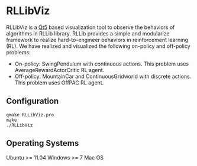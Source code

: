 RLLibViz
========

RLLibViz is a [Qt5](http://qt-project.org/) based visualization tool to observe the behaviors of algorithms in RLLib library. RLLib provides a simple and modularize framework to realize hard-to-engineer behaviors in reinforcement learning (RL). We have realized and visualized the following on-policy and off-policy problems:

* On-policy: SwingPendulum with continuous actions. This problem uses AverageRewardActorCritic RL agent. 
* Off-policy: MountainCar and ContinuousGridworld with discrete actions. This problem uses OffPAC RL agent.

Configuration
-------------
	qmake RLLibViz.pro
	make 
	./RLLibViz

Operating Systems
-----------------

Ubuntu >= 11.04
Windows >= 7
Mac OS
